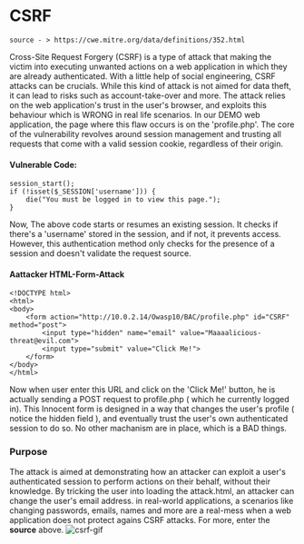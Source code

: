 # CSRF
```
source - > https://cwe.mitre.org/data/definitions/352.html
```
Cross-Site Request Forgery (CSRF) is a type of attack that making the victim into executing unwanted actions on a web application in which they are already authenticated.
With a little help of social engineering, CSRF attacks can be crucials. While this kind of attack is not aimed for data theft, it can lead to risks such as account-take-over and more.
The attack relies on the web application's trust in the user's browser, and exploits this behaviour which is WRONG in real life scenarios.
In our DEMO web application, the page where this flaw occurs is on the 'profile.php'. The core of the vulnerability revolves around session management and trusting all requests that come with a valid session cookie, regardless of their origin.

#### Vulnerable Code:
```
session_start();
if (!isset($_SESSION['username'])) {
    die("You must be logged in to view this page.");
}
```
Now, The above code starts or resumes an existing session. It checks if there's a 'username' stored in the session, and if not, it prevents access. However, this authentication method only checks for the presence of a session and doesn't validate the request source.

#### Aattacker HTML-Form-Attack
```
<!DOCTYPE html>
<html>
<body>
    <form action="http://10.0.2.14/Owasp10/BAC/profile.php" id="CSRF" method="post">
        <input type="hidden" name="email" value="Maaaalicious-threat@evil.com">
        <input type="submit" value="Click Me!">
    </form>
</body>
</html>
```

Now when user enter this URL and click on the 'Click Me!' button, he is actually sending a POST request to profile.php ( which he currently logged in).
This Innocent form is designed in a way that changes the user's profile ( notice the hidden field ), and eventually trust the user's own authenticated session to do so.
No other machanism are in place, which is a BAD things.

### Purpose
The attack is aimed at demonstrating how an attacker can exploit a user's authenticated session to perform actions on their behalf, without their knowledge. By tricking the user into loading the attack.html, an attacker can change the user's email address.
in real-world applications, a scenarios like changing passwords, emails, names and more are a real-mess when a web application does not protect agains CSRF attacks. For more, enter the <b>source</b> above.
![csrf-gif](https://github.com/Adkali/Owasp10demo/assets/90532971/2b9a2df1-a0c2-4ff9-a198-89c098276343)

